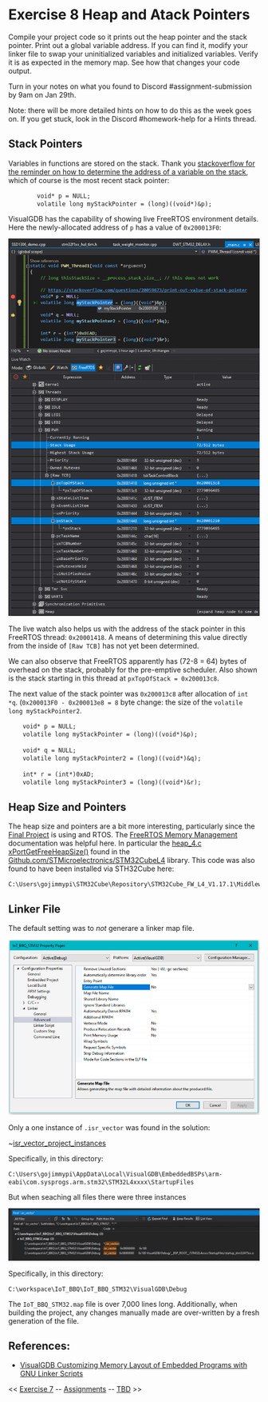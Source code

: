 # Exercise 8 Heap and Atack Pointers

Compile your project code so it prints out the heap pointer and the stack pointer. Print out a global variable address. 
If you can find it, modify your linker file to swap your uninitialized variables and initialized variables. 
Verify it is as expected in the memory map. See how that changes your code output. 

Turn in your notes on what you found to Discord #assignment-submission by 9am on Jan 29th. 

Note: there will be more detailed hints on how to do this as the week goes on. If you get stuck, look in the Discord #homework-help for a Hints thread.

## Stack Pointers

Variables in functions are stored on the stack. Thank you [stackoverflow for the reminder on how to determine the address of a variable on the stack](https://stackoverflow.com/questions/20059673/print-out-value-of-stack-pointer),
which of course is the most recent stack pointer:

```
        void* p = NULL;
        volatile long myStackPointer = (long)((void*)&p);
```

VisualGDB has the capability of showing live FreeRTOS environment details. Here the newly-allocated address of `p` has a value of `0x200013F0`:

![stack_pointer_example](./images/stack_pointer_example.png)

The live watch also helps us with the address of the stack pointer in this FreeRTOS thread: `0x20001418`. A means of determining this value directly from the inside of `[Raw TCB]` has not yet been determined.

We can also observe that FreeRTOS apparently has (72-8 = 64) bytes of overhead on the stack, probably for the pre-emptive scheduler. 
Also shown is the stack starting in this thread at `pxTopOfStack = 0x200013c8`. 

The next value of the stack pointer was `0x200013c8` after allocation of `int *q`. (`0x200013F0 - 0x200013e8 = 8` byte change: the size of the `volatile long myStackPointer2`.

```
    void* p = NULL;
    volatile long myStackPointer = (long)((void*)&p);
    
    void* q = NULL;
    volatile long myStackPointer2 = (long)((void*)&q);

    int* r = (int*)0xAD;
    volatile long myStackPointer3 = (long)((void*)&r);
```

## Heap Size and Pointers

The heap size and pointers are a bit more interesting, particularly since the [Final Project](./Final_Project.md) is using and RTOS. The [FreeRTOS Memory Management](https://www.freertos.org/a00111.html) documentation was helpful here. 
In particular the [heap_4.c xPortGetFreeHeapSize()](https://github.com/STMicroelectronics/STM32CubeL4/blob/f93a2f74f8e9912405dbf1a297b6df0c423eddf2/Middlewares/Third_Party/FreeRTOS/Source/portable/MemMang/heap_4.c#L315) found in the 
[Github.com/STMicroelectronics/STM32CubeL4](https://github.com/STMicroelectronics/STM32CubeL4/) library. This code was also found to have been installed via STH32Cube here:

```
C:\Users\gojimmypi\STM32Cube\Repository\STM32Cube_FW_L4_V1.17.1\Middlewares\Third_Party\FreeRTOS\Source\portable\MemMang
```

## Linker File

The default setting was to _not_ generare a linker map file.

![generate_map_file](./images/generate_map_file.png)

Only a one instance of `.isr_vector` was found in the solution:

~[isr_vector_project_instances](./images/isr_vector_project_instances.png)

Specifically, in this directory:

```
C:\Users\gojimmypi\AppData\Local\VisualGDB\EmbeddedBSPs\arm-eabi\com.sysprogs.arm.stm32\STM32L4xxxx\StartupFiles
```

But when seaching all files there were three instances

![isr_vector_directory_instances](./images/isr_vector_directory_instances.png)

Specifically, in this directory:

```
C:\workspace\IoT_BBQ\IoT_BBQ_STM32\VisualGDB\Debug
```

The `IoT_BBQ_STM32.map` file is over 7,000 lines long. Additionally, when building the project, any changes manually made are over-written by a fresh generation of the file.


## References:

* [VisualGDB Customizing Memory Layout of Embedded Programs with GNU Linker Scripts](https://visualgdb.com/w/tutorials/tag/linker-script/)


<< [Exercise 7](./Exercise_7.md) -- [Assignments](./README.md) --  [TBD]() >>